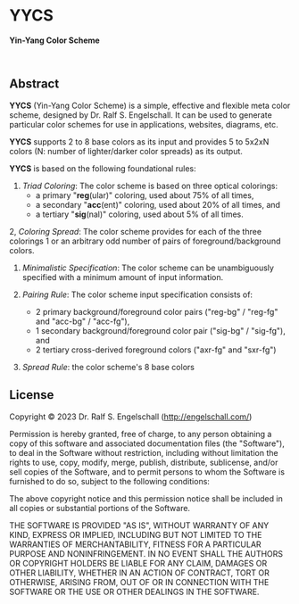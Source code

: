 
YYCS
====

**Yin-Yang Color Scheme**

<p/>
<img src="https://nodei.co/npm/yycs.png?downloads=true&stars=true" alt=""/>

<p/>
<img src="https://david-dm.org/rse/yycs.png" alt=""/>

Abstract
--------

**YYCS** (Yin-Yang Color Scheme) is a simple, effective and flexible
meta color scheme, designed by Dr. Ralf S. Engelschall. It can be used
to generate particular color schemes for use in applications, websites,
diagrams, etc.

**YYCS** supports 2 to 8 base colors as its input and provides 5 to
5x2xN colors (N: number of lighter/darker color spreads) as its output.

**YYCS** is based on the following foundational rules:

1. *Triad Coloring*:
   The color scheme is based on three optical colorings:
   - a primary   "**reg**(ular)" coloring, used about 75% of all times,
   - a secondary "**acc**(ent)"  coloring, used about 20% of all times, and
   - a tertiary  "**sig**(nal)"  coloring, used about 5%  of all times.

2, *Coloring Spread*:
   The color scheme provides for each of the three colorings 1 or an arbitrary
   odd number of pairs of foreground/background colors.

1. *Minimalistic Specification*:
   The color scheme can be unambiguously specified
   with a minimum amount of input information.

3. *Pairing Rule*:
   The color scheme input specification consists of:
   - 2 primary background/foreground color pairs ("reg-bg" / "reg-fg" and "acc-bg" / "acc-fg"),
   - 1 secondary background/foreground color pair ("sig-bg" / "sig-fg"), and
   - 2 tertiary cross-derived foreground colors ("axr-fg" and "sxr-fg")

3. *Spread Rule*:
   the color scheme's 8 base colors

License
-------

Copyright &copy; 2023 Dr. Ralf S. Engelschall (http://engelschall.com/)

Permission is hereby granted, free of charge, to any person obtaining
a copy of this software and associated documentation files (the
"Software"), to deal in the Software without restriction, including
without limitation the rights to use, copy, modify, merge, publish,
distribute, sublicense, and/or sell copies of the Software, and to
permit persons to whom the Software is furnished to do so, subject to
the following conditions:

The above copyright notice and this permission notice shall be included
in all copies or substantial portions of the Software.

THE SOFTWARE IS PROVIDED "AS IS", WITHOUT WARRANTY OF ANY KIND,
EXPRESS OR IMPLIED, INCLUDING BUT NOT LIMITED TO THE WARRANTIES OF
MERCHANTABILITY, FITNESS FOR A PARTICULAR PURPOSE AND NONINFRINGEMENT.
IN NO EVENT SHALL THE AUTHORS OR COPYRIGHT HOLDERS BE LIABLE FOR ANY
CLAIM, DAMAGES OR OTHER LIABILITY, WHETHER IN AN ACTION OF CONTRACT,
TORT OR OTHERWISE, ARISING FROM, OUT OF OR IN CONNECTION WITH THE
SOFTWARE OR THE USE OR OTHER DEALINGS IN THE SOFTWARE.

